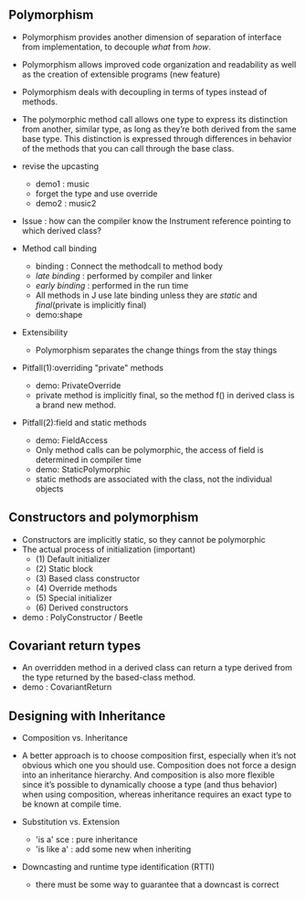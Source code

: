 ## Polymorphism

- Polymorphism provides another dimension of separation of 
    interface from implementation, to decouple _what_ from _how_. 
- Polymorphism allows improved code organization and readability as well as
    the creation of extensible programs (new feature)
- Polymorphism deals with decoupling in terms of types instead of methods.
- The polymorphic method call allows one type to express
its distinction from another, similar type, as long as they’re both derived from the same base
type. This distinction is expressed through differences in behavior of the methods that you
can call through the base class. 

- revise the upcasting
    - demo1 : music
    - forget the type and use override
    - demo2 : music2
    
- Issue : how can the compiler know the Instrument reference 
            pointing to which derived class?

- Method call binding 
    - binding : Connect the methodcall to method body
    - _late binding_ : performed by compiler and linker
    - _early binding_ : performed in the run time
    - All methods in J use late binding unless they 
         are _static_ and _final_(private is implicitly final)
    - demo:shape
    
- Extensibility
    - Polymorphism separates the change things from the stay things

- Pitfall(1):overriding "private" methods 
    - demo: PrivateOverride
    - private method is  implicitly final, so the method f()
            in derived class is a brand new method.

- Pitfall(2):field and static methods
    - demo: FieldAccess
    - Only method calls can be polymorphic, the access of field is
        determined in compiler time
    - demo: StaticPolymorphic
    - static methods are associated with the class, not the individual objects
    
## Constructors and polymorphism
- Constructors are implicitly static, so they cannot be polymorphic
- The actual process of initialization (important)
    - (1) Default initializer
    - (2) Static block
    - (3) Based class constructor
    - (4) Override methods
    - (5) Special initializer
    - (6) Derived constructors
- demo : PolyConstructor / Beetle

## Covariant return types
- An overridden method in a derived class can return a type 
    derived from the type returned by the based-class method.
- demo : CovariantReturn

## Designing with Inheritance
- Composition vs. Inheritance
- A better approach is to choose composition first, 
  especially when it’s not obvious which one you should use. 
  Composition does not force a design into an inheritance hierarchy. 
  And composition is also more flexible 
  since it’s possible to dynamically choose a type (and thus behavior)
  when using composition, 
  whereas inheritance requires an exact type to be known
  at compile time.
  
- Substitution vs. Extension
    - 'is a' sce : pure inheritance
    - 'is like a' : add some new when inheriting

- Downcasting and runtime type identification (RTTI)
    -  there must be some way to guarantee that a downcast is correct
